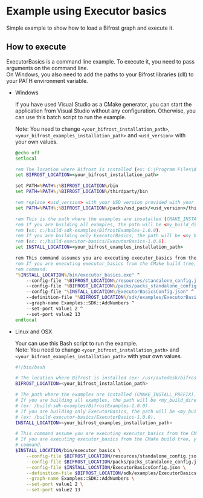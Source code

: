 # Example using Executor basics

Simple example to show how to load a Bifrost graph and execute it.

## How to execute

ExecutorBasics  is a command line example. To execute it, you need to pass arguments on the command line.\
On Windows, you also need to add the paths to your Bifrost libraries (dll) to your PATH environment variable.

- Windows

    If you have used Visual Studio as a CMake generator, you can start the application from Visual Studio
    without any configuration. Otherwise, you can use this batch script to run the example.

    Note: You need to change `<your_bifrost_installation_path>`, `<your_bifrost_examples_installation_path>` and `<usd_version>` with your own values.

    ```bat
    @echo off
    setlocal

    rem The location where Bifrost is installed (ex: C:\Program Files\Autodesk\Bifrost\Maya2025\2.10.0.0\bifrost).
    set BIFROST_LOCATION=<your_bifrost_installation_path>

    set PATH=%PATH%;%BIFROST_LOCATION%/bin
    set PATH=%PATH%;%BIFROST_LOCATION%/thirdparty/bin

    rem replace <usd_version> with your USD version provided with your Bifrost installation.
    set PATH=%PATH%;%BIFROST_LOCATION%/packs/usd_pack/<usd_version>/thirdparty/bin

    rem This is the path where the examples are insatalled (CMAKE_INSTALL_PREFIX).
    rem If you are building all examples, the path will be <my_build_directory>/BifrostExamples-x.x.x by default
    rem (ex: c:/build-sdk-examples/BifrostExamples-1.0.0).
    rem If you are building only ExecutorBasics, the path will be <my_build_directory>/ExecutorBasics-x.x.x by default
    rem (ex: c:/build-executor-basics/ExecutorBasics-1.0.0).
    set INSTALL_LOCATION=<your_bifrost_examples_installation_path>

    rem This command assumes you are executing executor_basics from the CMake install tree.
    rem If you are executing executor_basics from the CMake build tree, you will need to adjust the
    rem command.
    "%INSTALL_LOCATION%/bin/executor_basics.exe" ^
        --config-file "%BIFROST_LOCATION%/resources/standalone_config.json" ^
        --config-file "%BIFROST_LOCATION%/packs/packs_standalone_config.json" ^
        --config-file "%INSTALL_LOCATION%/ExecutorBasicsConfig.json" ^
        --definition-file "%BIFROST_LOCATION%/sdk/examples/ExecutorBasics/AddNumbers.json" ^
        --graph-name Examples::SDK::AddNumbers ^
        --set-port value1 2 ^
        --set-port value2 13
    endlocal
    ```

- Linux and OSX

    Your can use this Bash script to run the example.\
    Note: You need to change `<your_bifrost_installation_path>` and `<your_bifrost_examples_installation_path>` with your own values.

    ```bash
    #!/bin/bash

    # The location where Bifrost is installed (ex: /usr/autodesk/bifrost/maya2025/2.10.0.0/bifrost).
    BIFROST_LOCATION=<your_bifrost_installation_path>

    # The path where the examples are installed (CMAKE_INSTALL_PREFIX).
    # If you are building all examples, the path will be <my_build_directory>/BifrostExamples-x.x.x by default
    # (ex: /build-sdk-examples/BifrostExamples-1.0.0).
    # If you are building only ExecutorBasics, the path will be <my_build_directory>/ExecutorBasics-x.x.x by default
    # (ex: /build-executor-basics/ExecutorBasics-1.0.0).
    INSTALL_LOCATION=<your_bifrost_examples_installation_path>

    # This command assume you are executing executor_basics from the CMake install tree.
    # If you are executing executor_basics from the CMake build tree, you will need to adjust the
    # command.
    $INSTALL_LOCATION/bin/executor_basics \
        --config-file $BIFROST_LOCATION/resources/standalone_config.json \
        --config-file $BIFROST_LOCATION/packs/packs_standalone_config.json \
        --config-file $INSTALL_LOCATION/ExecutorBasicsConfig.json \
        --definition-file $BIFROST_LOCATION/sdk/examples/ExecutorBasics/AddNumbers.json \
        --graph-name Examples::SDK::AddNumbers \
        --set-port value1 2 \
        --set-port value2 13
    ```
